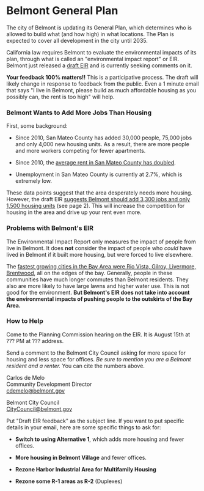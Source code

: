 # Belmont General Plan

The city of Belmont is updating its General Plan, which determines who is
allowed to build what (and how high) in what locations. The Plan is expected to
cover all development in the city until 2035.

California law requires Belmont to evaluate the environmental impacts of its
plan, through what is called an "environmental impact report" or EIR. Belmont
just released a [draft EIR][draft-eir] and is currently seeking comments on it.

**Your feedback 100% matters!!** This is a participative process. The draft will
likely change in response to feedback from the public. Even a 1 minute email
that says "I live in Belmont, please build as much affordable housing as you
possibly can, the rent is too high" will help.

### Belmont Wants to Add More Jobs Than Housing

First, some background:

- Since 2010, San Mateo County has added 30,000 people, 75,000 jobs and only
4,000 new housing units. As a result, there are more people and more workers
competing for fewer apartments.

- Since 2010, the [average rent in San Mateo County has doubled][rent].

- Unemployment in San Mateo County is currently at 2.7%, which is extremely low.

These data points suggest that the area desperately needs more housing. However,
the draft EIR [suggests Belmont should add 3,300 jobs and only 1,500 housing
units][belmont-jobs-housing] (see page 2). This will increase the competition
for housing in the area and drive up your rent even more.

[belmont-jobs-housing]: https://github.com/kevinburke/public-comments/blob/master/belmont-general-plan/belmont-units-alternatives.pdf

### Problems with Belmont's EIR

The Environmental Impact Report only measures the impact of people from live in
Belmont. It does **not** consider the impact of people who *could* have lived in
Belmont if it built more housing, but were forced to live elsewhere.

The [fastest growing cities in the Bay Area were Rio Vista, Gilroy, Livermore,
Brentwood][sprawl], all on the edges of the bay. Generally, people in these
communities have much longer commutes than Belmont residents. They also are
more likely to have large lawns and higher water use. This is not good for the
environment. **But Belmont's EIR does not take into account the environmental
impacts of pushing people to the outskirts of the Bay Area.**

### How to Help

Come to the Planning Commission hearing on the EIR. It is August 15th at ??? PM at ??? address. 

Send a comment to the Belmont City Council asking for more space for housing and
less space for offices. *Be sure to mention you are a Belmont resident and a
renter.* You can cite the numbers above.

Carlos de Melo<br>
Community Development Director<br>
[cdemelo@belmont.gov](mailto:cdemelo@belmont.gov)

Belmont City Council<br>
[CityCouncil@belmont.gov](mailto:CityCouncil@belmont.gov)

Put "Draft EIR feedback" as the subject line. If you want to put specific
details in your email, here are some specific things to ask for:

- **Switch to using Alternative 1**, which adds more housing and fewer offices.

- **More housing in Belmont Village** and fewer offices.

- **Rezone Harbor Industrial Area for Multifamily Housing**

- **Rezone some R-1 areas as R-2** (Duplexes)

[draft-eir]: http://www.belmont-2035generalplan.com/library.html
[rent]: https://www.rentjungle.com/average-rent-in-san-mateo-rent-trends/
[sprawl]: http://www.eastbaytimes.com/2017/05/01/as-california-grows-menlo-park-and-other-bay-area-cities-see-population-boom/
